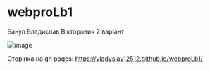# webproLb1

Банул Владислав Вікторович 2 варіант

![image](https://user-images.githubusercontent.com/116881961/233491581-338af13f-6ae0-4f63-a276-554fe7d68467.png)


Сторінка на gh pages: https://vladyslav12512.github.io/webproLb1/
